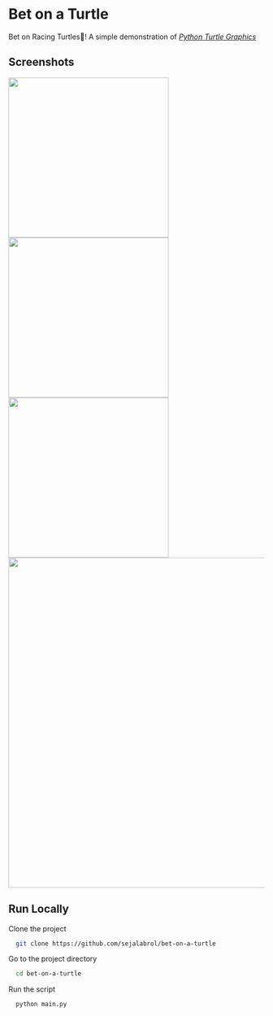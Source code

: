 
# Bet on a Turtle

Bet on Racing Turtles🐢! A simple demonstration of [*Python Turtle Graphics*](https://docs.python.org/3/library/turtle.html)

## Screenshots

<img src="https://user-images.githubusercontent.com/87208681/127351170-53abf66f-66f5-4367-81da-7801dea00d92.png" width="315"> <img src="https://user-images.githubusercontent.com/87208681/127351480-828a7aee-bd6c-4f77-b489-0feb90883963.png" width="315"> <img src="https://user-images.githubusercontent.com/87208681/127351514-46737dff-e219-4770-8176-0623366f2a2d.png" width="315"> 
<img src="https://user-images.githubusercontent.com/87208681/127351545-5a25b928-da73-45ab-88da-e1c7ed678b9b.png" width="650"> 



## Run Locally

Clone the project

```bash
  git clone https://github.com/sejalabrol/bet-on-a-turtle
```

Go to the project directory

```bash
  cd bet-on-a-turtle
```

Run the script

```bash
  python main.py
```
